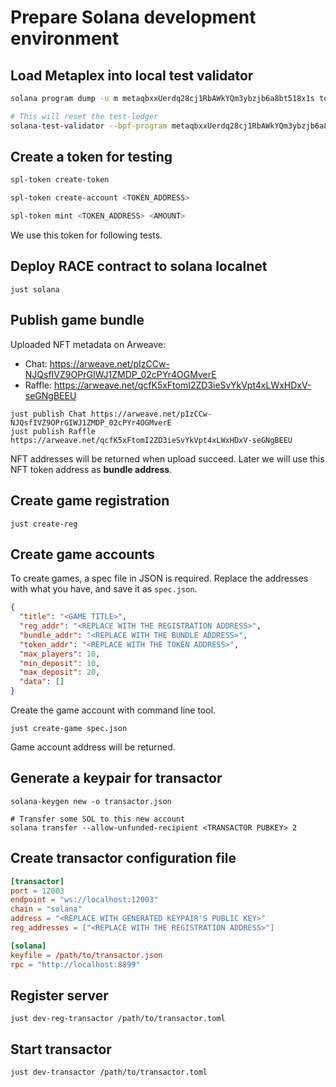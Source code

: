 # Prepare Solana development environment

## Load Metaplex into local test validator

```bash
solana program dump -u m metaqbxxUerdq28cj1RbAWkYQm3ybzjb6a8bt518x1s token_metadata_program.so

# This will reset the test-ledger
solana-test-validator --bpf-program metaqbxxUerdq28cj1RbAWkYQm3ybzjb6a8bt518x1s token_metadata_program.so --reset
```

## Create a token for testing

```bash
spl-token create-token

spl-token create-account <TOKEN_ADDRESS>

spl-token mint <TOKEN_ADDRESS> <AMOUNT>
```
We use this token for following tests.

## Deploy RACE contract to solana localnet

``` shell
just solana
```


## Publish game bundle

Uploaded NFT metadata on Arweave:

- Chat: https://arweave.net/pIzCCw-NJQsfIVZ9OPrGIWJ1ZMDP_02cPYr4OGMverE
- Raffle: https://arweave.net/qcfK5xFtomI2ZD3ieSvYkVpt4xLWxHDxV-seGNgBEEU

```shell
just publish Chat https://arweave.net/pIzCCw-NJQsfIVZ9OPrGIWJ1ZMDP_02cPYr4OGMverE
just publish Raffle https://arweave.net/qcfK5xFtomI2ZD3ieSvYkVpt4xLWxHDxV-seGNgBEEU
```

NFT addresses will be returned when upload succeed. Later we will use this NFT token address as **bundle address**.

## Create game registration

```shell
just create-reg
```

## Create game accounts

To create games, a spec file in JSON is required. Replace the addresses with what you have, and save it as `spec.json`.

```json
{
  "title": "<GAME TITLE>",
  "reg_addr": "<REPLACE WITH THE REGISTRATION ADDRESS>",
  "bundle_addr": "<REPLACE WITH THE BUNDLE ADDRESS>",
  "token_addr": "<REPLACE WITH THE TOKEN ADDRESS>",
  "max_players": 10,
  "min_deposit": 10,
  "max_deposit": 20,
  "data": []
}
```

Create the game account with command line tool.

```shell
just create-game spec.json
```

Game account address will be returned.

## Generate a keypair for transactor

```shell
solana-keygen new -o transactor.json

# Transfer some SOL to this new account
solana transfer --allow-unfunded-recipient <TRANSACTOR PUBKEY> 2
```

## Create transactor configuration file

```toml
[transactor]
port = 12003
endpoint = "ws://localhost:12003"
chain = "solana"
address = "<REPLACE WITH GENERATED KEYPAIR'S PUBLIC KEY>"
reg_addresses = ["<REPLACE WITH THE REGISTRATION ADDRESS>"]

[solana]
keyfile = /path/to/transactor.json
rpc = "http://localhost:8899"
```

## Register server

``` shell
just dev-reg-transactor /path/to/transactor.toml
```

## Start transactor

```shell
just dev-transactor /path/to/transactor.toml
```
